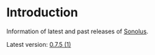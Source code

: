 # Introduction

Information of latest and past releases of [Sonolus](https://sonolus.com).

Latest version: [0.7.5 (1)](./versions/0.7.5_1.md)
